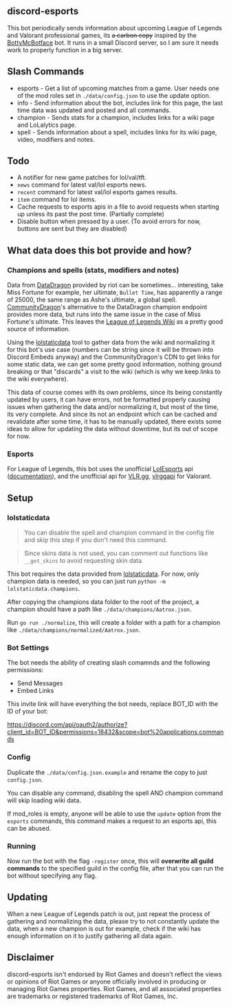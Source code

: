 ## discord-esports

This bot periodically sends information about upcoming League of Legends and Valorant professional games, its ~~a carbon copy~~ inspired by the [BottyMcBotface](https://github.com/Querijn/BottyMcBotface) bot. It runs in a small Discord server, so I am sure it needs work to properly function in a big server.

## Slash Commands

- esports - Get a list of upcoming matches from a game. User needs one of the mod roles set in `./data/config.json` to use the update option.
- info - Send information about the bot, includes link for this page, the last time data was updated and posted and all commands.
- champion - Sends stats for a champion, includes links for a wiki page and LoLalytics page.
- spell - Sends information about a spell, includes links for its wiki page, video, modifiers and notes.

## Todo

- A notifier for new game patches for lol/val/tft.
- `news` command for latest val/lol esports news.
- `recent` command for latest val/lol esports games results.
- `item` command for lol items.
- Cache requests to esports apis in a file to avoid requests when starting up unless its past the post time. (Partially complete)
- Disable button when pressed by a user. (To avoid errors for now, buttons are sent but they are disabled)

## What data does this bot provide and how?

### Champions and spells (stats, modifiers and notes)

Data from [DataDragon](https://developer.riotgames.com/docs/lol#data-dragon) provided by riot can be sometimes... interesting, take Miss Fortune for example, her ultimate, `Bullet Time`, has apparently a range of 25000, the same range as Ashe's ultimate, a global spell. [CommunityDragon](https://github.com/CommunityDragon/)'s alternative to the DataDragon champion endpoint provides more data, but runs into the same issue in the case of Miss Fortune's ultimate. This leaves the [League of Legends Wiki](https://leagueoflegends.fandom.com/wiki/League_of_Legends_Wiki) as a pretty good source of information.

Using the [lolstaticdata](https://github.com/meraki-analytics/lolstaticdata) tool to gather data from the wiki and normalizing it for this bot's use case (numbers can be string since it will be thrown into Discord Embeds anyway) and the CommunityDragon's CDN to get links for some static data, we can get some pretty good information, nothing ground breaking or that "discards" a visit to the wiki (which is why we keep links to the wiki everywhere).

This data of course comes with its own problems, since its being constantly updated by users, it can have errors, not be formatted properly causing issues when gathering the data and/or normalizing it, but most of the time, its very complete. And since its not an endpoint which can be cached and revalidate after some time, it has to be manually updated, there exists some ideas to allow for updating the data without downtime, but its out of scope for now.

### Esports

For League of Legends, this bot uses the unofficial [LolEsports](https://lolesports.com/) api ([documentation](https://vickz84259.github.io/lolesports-api-docs)), and the unofficial api for [VLR.gg](https://www.vlr.gg/), [vlrggapi](https://github.com/axsddlr/vlrggapi) for Valorant.

## Setup

### lolstaticdata

> You can disable the spell and champion command in the config file and skip this step if you don't need this command.

> Since skins data is not used, you can comment out functions like `__get_skins` to avoid requesting skin data.

This bot requires the data provided from [lolstaticdata](https://github.com/meraki-analytics/lolstaticdata). For now, only champion data is needed, so you can just run `python -m lolstaticdata.champions`.

After copying the champions data folder to the root of the project, a champion should have a path like `./data/champions/Aatrox.json`.

Run `go run ./normalize`, this will create a folder with a path for a champion like `./data/champions/normalized/Aatrox.json`.

### Bot Settings

The bot needs the ability of creating slash comamnds and the following permissions:

- Send Messages
- Embed Links

This invite link will have everything the bot needs, replace BOT_ID with the ID of your bot:

https://discord.com/api/oauth2/authorize?client_id=BOT_ID&permissions=18432&scope=bot%20applications.commands

### Config

Duplicate the `./data/config.json.example` and rename the copy to just `config.json`.

You can disable any command, disabling the spell AND champion command will skip loading wiki data.

If mod_roles is empty, anyone will be able to use the `update` option from the `esports` commands, this command makes a request to an esports api, this can be abused.

### Running

Now run the bot with the flag `-register` once, this will **overwrite all guild commands** to the specified guild in the config file, after that you can run the bot without specifying any flag.

## Updating

When a new League of Legends patch is out, just repeat the process of gathering and normalizing the data, please try to not constantly update the data, when a new champion is out for example, check if the wiki has enough information on it to justify gathering all data again.

## Disclaimer

discord-esports isn't endorsed by Riot Games and doesn't reflect the views or opinions of Riot Games or anyone officially involved in producing or managing Riot Games properties. Riot Games, and all associated properties are trademarks or registered trademarks of Riot Games, Inc.
